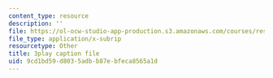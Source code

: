 ```yaml
---
content_type: resource
description: ''
file: https://ol-ocw-studio-app-production.s3.amazonaws.com/courses/res-10-s95-physics-of-covid-19-transmission-fall-2020/9cd1bd59d8035adbb87ebfeca8565a1d_71dUZmywpOM.vtt
file_type: application/x-subrip
resourcetype: Other
title: 3play caption file
uid: 9cd1bd59-d803-5adb-b87e-bfeca8565a1d
---
```

